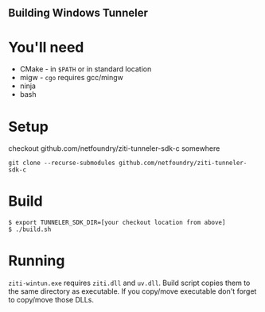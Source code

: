 Building Windows Tunneler
-------------------------

You'll need
===========
* CMake - in `$PATH` or in standard location
* migw - `cgo` requires gcc/mingw
* ninja 
* bash

Setup
=====
checkout github.com/netfoundry/ziti-tunneler-sdk-c somewhere
```shell script
git clone --recurse-submodules github.com/netfoundry/ziti-tunneler-sdk-c
```

Build
===== 
```shell script
$ export TUNNELER_SDK_DIR=[your checkout location from above]
$ ./build.sh
```

Running
=======
`ziti-wintun.exe` requires `ziti.dll` and `uv.dll`. Build script copies them to the same directory as executable.
If you copy/move executable don't forget to copy/move those DLLs.    